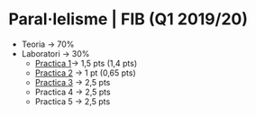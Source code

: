 # Paral·lelisme | FIB (Q1 2019/20)
+ Teoria -> 70%
+ Laboratori -> 30%
  - [Practica 1](Practica1Grup1305.pdf)-> 1,5 pts (1,4 pts)
  - [Practica 2](Practica2Grup1305.pdf) -> 1 pt (0,65 pts)
  - [Practica 3](Practica3/Practica3Grup1305Informe.pdf) -> 2,5 pts
  - Practica 4 -> 2,5 pts
  - Practica 5 -> 2,5 pts
